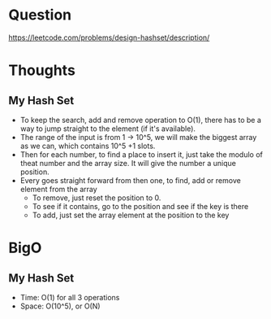 # Question
https://leetcode.com/problems/design-hashset/description/

# Thoughts
## My Hash Set
- To keep the search, add and remove operation to O(1), there has to be a way to jump straight to the element (if it's available).
- The range of the input is from 1 -> 10^5, we will make the biggest array as we can, which contains 10^5 +1 slots.
- Then for each number, to find a place to insert it, just take the modulo of theat number and the array size. It will give the number a unique position.
- Every goes straight forward from then one, to find, add or remove element from the array
    - To remove, just reset the position to 0.
    - To see if it contains, go to the position and see if the key is there
    - To add, just set the array element at the position to the key

# BigO
## My Hash Set
- Time: O(1) for all 3 operations
- Space: O(10^5), or O(N)